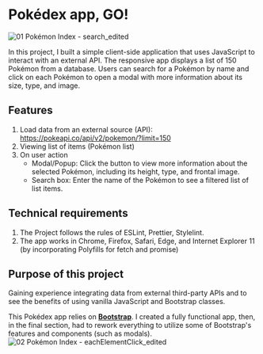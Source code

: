 # Pokédex app, GO!
![01 Pokémon Index - search_edited](https://github.com/thisjunghyewon/pokedex/assets/120668221/e1070110-a3fe-4d62-98a4-81fd8358d74b)

In this project, I built a simple client-side application that uses JavaScript to interact with an external API. The responsive app displays a list of 150 Pokémon from a database. Users can search for a Pokémon by name and click on each Pokémon to open a modal with more information about its size, type, and image.

## Features
1.   Load data from an external source (API): https://pokeapi.co/api/v2/pokemon/?limit=150
2.   Viewing list of items (Pokémon list)
3.   On user action
     -  Modal/Popup: Click the button to view more information about the selected Pokémon, including its height, type, and frontal image.
      - Search box: Enter the name of the Pokémon to see a filtered list of list items.
     
## Technical requirements
1. The Project follows the rules of ESLint, Prettier, Stylelint.
2. The app works in Chrome, Firefox, Safari, Edge, and Internet Explorer 11 (by incorporating Polyfills for fetch and promise)
  
## Purpose of this project
Gaining experience integrating data from external third-party APIs and to see the benefits of using vanilla JavaScript and Bootstrap classes.

This Pokédex app relies on [**Bootstrap**](https://getbootstrap.com/). I created a fully functional app, then, in the final section, had to rework everything to utilize some of Bootstrap's features and components (such as modals).
![02 Pokémon Index - eachElementClick_edited](https://github.com/thisjunghyewon/pokedex/assets/120668221/d27062ca-40ee-42a2-b23c-80fd3266efe5)
